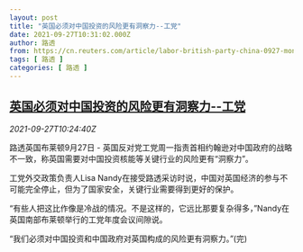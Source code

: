 ```yaml
---
layout: post
title: "英国必须对中国投资的风险更有洞察力--工党"
date: 2021-09-27T10:31:02.000Z
author: 路透
from: https://cn.reuters.com/article/labor-british-party-china-0927-mon-idCNKBS2GN0VY
tags: [ 路透 ]
categories: [ 路透 ]
---
```

<!--1632738662000-->
[英国必须对中国投资的风险更有洞察力--工党](https://cn.reuters.com/article/labor-british-party-china-0927-mon-idCNKBS2GN0VY)
------

<div>
<div><i>2021-09-27T10:24:40Z</i></div><p>路透英国布莱顿9月27日 - 英国反对党工党周一指责首相约翰逊对中国政府的战略不一致，称英国需要对中国投资核能等关键行业的风险更有“洞察力”。</p><p>工党外交政策负责人Lisa Nandy在接受路透采访时说，中国对英国经济的参与不可能完全停止，但为了国家安全，关键行业需要得到更好的保护。</p><p>“有些人把这比作像是冷战的情况。不是这样的，它远比那要复杂得多，”Nandy在英国南部布莱顿举行的工党年度会议间隙说。</p><p>“我们必须对中国投资和中国政府对英国构成的风险更有洞察力。”(完)</p>
</div>
